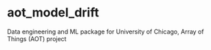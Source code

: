 # aot_model_drift
Data engineering and ML package for University of Chicago, Array of Things (AOT) project
